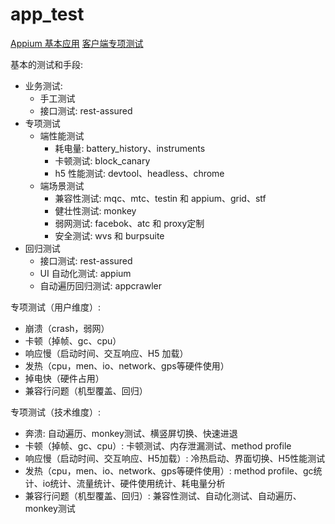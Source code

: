 # app_test

[Appium 基本应用](main.md)
[客户端专项测试](客户端专项测试.md)

基本的测试和手段:
- 业务测试:
    - 手工测试
    - 接口测试: rest-assured
- 专项测试
    - 端性能测试
        - 耗电量: battery_history、instruments
        - 卡顿测试: block_canary
        - h5 性能测试: devtool、headless、chrome
    - 端场景测试
        - 兼容性测试: mqc、mtc、testin 和 appium、grid、stf
        - 健壮性测试: monkey
        - 弱网测试: facebok、atc 和 proxy定制
        - 安全测试: wvs 和 burpsuite
- 回归测试
    - 接口测试: rest-assured
    - UI 自动化测试: appium
    - 自动遍历回归测试: appcrawler

专项测试（用户维度）:
- 崩溃（crash，弱网）
- 卡顿（掉帧、gc、cpu）
- 响应慢（启动时间、交互响应、H5 加载）
- 发热（cpu，men、io、network、gps等硬件使用）
- 掉电快（硬件占用）
- 兼容行问题（机型覆盖、回归）

专项测试（技术维度）:
- 奔溃: 自动遍历、monkey测试、横竖屏切换、快速进退
- 卡顿（掉帧、gc、cpu）: 卡顿测试、内存泄漏测试、method profile
- 响应慢（启动时间、交互响应、H5加载）: 冷热启动、界面切换、H5性能测试
- 发热（cpu，men、io、network、gps等硬件使用）: method profile、gc统计、io统计、流量统计、硬件使用统计、耗电量分析
- 兼容行问题（机型覆盖、回归）: 兼容性测试、自动化测试、自动遍历、monkey测试



